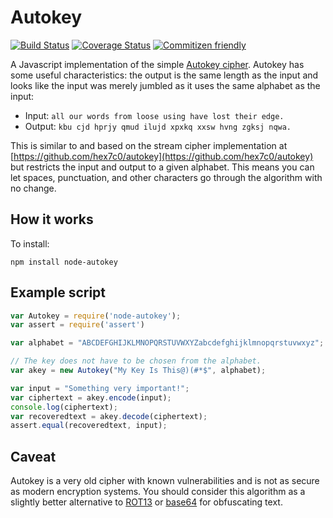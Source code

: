 # Autokey

[![Build Status](https://travis-ci.org/allenluce/node-autokey.svg?branch=master)](https://travis-ci.org/allenluce/node-autokey)
[![Coverage Status](https://coveralls.io/repos/github/allenluce/node-autokey/badge.svg?branch=master)](https://coveralls.io/github/allenluce/node-autokey?branch=master)
[![Commitizen friendly](https://img.shields.io/badge/commitizen-friendly-brightgreen.svg)](http://commitizen.github.io/cz-cli/)

A Javascript implementation of the simple
[Autokey cipher](https://en.wikipedia.org/wiki/Autokey_cipher).
Autokey has some useful characteristics: the output is the same length
as the input and looks like the input was merely jumbled as it uses
the same alphabet as the input:

* Input: `all our words from loose using have lost their edge.`
* Output: `kbu cjd hprjy qmud ilujd xpxkq xxsw hvng zgksj nqwa.`

This is similar to and based on the stream cipher implementation at
[https://github.com/hex7c0/autokey](https://github.com/hex7c0/autokey)
but restricts the input and output to a given alphabet.  This means
you can let spaces, punctuation, and other characters go through the
algorithm with no change.

## How it works

To install:

    npm install node-autokey

## Example script

```javascript
var Autokey = require('node-autokey');
var assert = require('assert')

var alphabet = "ABCDEFGHIJKLMNOPQRSTUVWXYZabcdefghijklmnopqrstuvwxyz";

// The key does not have to be chosen from the alphabet.
var akey = new Autokey("My Key Is This@)(#*$", alphabet);

var input = "Something very important!";
var ciphertext = akey.encode(input);
console.log(ciphertext);
var recoveredtext = akey.decode(ciphertext);
assert.equal(recoveredtext, input);
```

## Caveat

Autokey is a very old cipher with known vulnerabilities and is not as
secure as modern encryption systems.  You should consider this
algorithm as a slightly better alternative to
[ROT13](https://en.wikipedia.org/wiki/ROT13) or
[base64](https://en.wikipedia.org/wiki/Base64) for obfuscating text.
